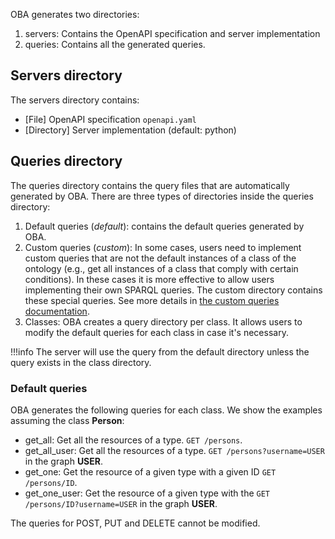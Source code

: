 
OBA generates two directories:

1. servers: Contains the OpenAPI specification and server implementation
2. queries: Contains all the generated queries.

## Servers directory

The servers directory contains:

- [File] OpenAPI specification `openapi.yaml` 
- [Directory] Server implementation (default: python)

## Queries directory

The queries directory contains the query files that are automatically generated by OBA. There are three types of directories inside the queries directory: 

1. Default queries (_default_): contains the default queries generated by OBA. 
2. Custom queries (_custom_): In some cases, users need to implement custom queries that are not the default instances of a class of the ontology (e.g., get all instances of a class that comply with certain conditions). In these cases it is more effective to allow users implementing their own SPARQL queries. The custom directory contains these special queries. See more details in [the custom queries documentation](https://oba.readthedocs.io/en/latest/adding_custom_queries/).
3. Classes: OBA creates a query directory per class. It allows users to modify the default queries for each class in case it's necessary. 

!!!info
    The server will use the query from the default directory unless the query exists in the class directory.
                       

### Default queries

OBA generates the following queries for each class. We show the examples assuming the class **Person**:

- get_all: Get all the resources of a type.  `GET /persons`.
- get_all_user: Get all the resources of a type.  `GET /persons?username=USER` in the graph **USER**.
- get_one: Get the resource of a given type with a given ID `GET /persons/ID`.
- get_one_user: Get the resource of a given type with the `GET /persons/ID?username=USER` in the graph **USER**.

The queries for POST, PUT and DELETE cannot be modified.
